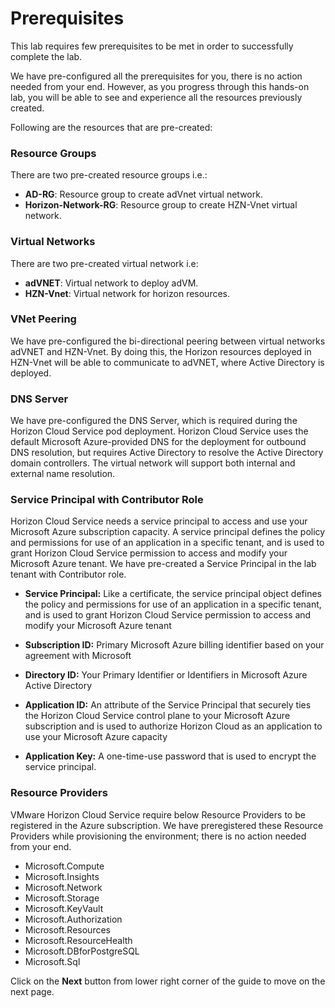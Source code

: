# Prerequisites


This lab requires few prerequisites to be met in order to successfully complete the lab.

We have pre-configured all the prerequisites for you, there is no action needed from your end. However, as you progress through this hands-on lab, you will be able to see and experience all the resources previously created.

Following are the resources that are pre-created:

### **Resource Groups**

There are two pre-created resource groups i.e.:

  - **AD-RG**: Resource group to create adVnet virtual network.
  - **Horizon-Network-RG**: Resource group to create HZN-Vnet virtual network.


### **Virtual Networks**

There are two pre-created virtual network i.e:

  - **adVNET**: Virtual network to deploy adVM.
  - **HZN-Vnet**: Virtual network for horizon resources.


### **VNet Peering**

We have pre-configured the bi-directional peering between virtual networks adVNET and HZN-Vnet. By doing this, the Horizon resources deployed in HZN-Vnet will be able to communicate to adVNET, where Active Directory is deployed.


### **DNS Server**

We have pre-configured the DNS Server, which is required during the Horizon Cloud Service pod deployment. Horizon Cloud Service uses the default Microsoft Azure-provided DNS for the deployment for outbound DNS resolution, but requires Active Directory to resolve the Active Directory domain controllers. The virtual network will support both internal and external name resolution.


### **Service Principal with Contributor Role**

Horizon Cloud Service needs a service principal to access and use your Microsoft Azure subscription capacity. A service principal defines the policy and permissions for use of an application in a specific tenant, and is used to grant Horizon Cloud Service permission to access and modify your Microsoft Azure tenant. We have pre-created a Service Principal in the lab tenant with Contributor role.

   - **Service Principal:** Like a certificate, the service principal object defines the policy and permissions for use of an application in a specific tenant, and is used to grant Horizon Cloud Service permission to access and modify your Microsoft Azure tenant

   - **Subscription ID:** Primary Microsoft Azure billing identifier based on your agreement with Microsoft

   - **Directory ID:** Your Primary Identifier or Identifiers in Microsoft Azure Active Directory
   
   - **Application ID:** An attribute of the Service Principal that securely ties the Horizon Cloud Service control plane to your Microsoft Azure subscription and is used to authorize Horizon Cloud as an application to use your Microsoft Azure capacity

   - **Application Key:** A one-time-use password that is used to encrypt the service principal. 


### **Resource Providers**

VMware Horizon Cloud Service require below Resource Providers to be registered in the Azure subscription. We have preregistered these Resource Providers while provisioning the environment; there is no action needed from your end.

  - Microsoft.Compute
  - Microsoft.Insights
  - Microsoft.Network
  - Microsoft.Storage
  - Microsoft.KeyVault
  - Microsoft.Authorization
  - Microsoft.Resources
  - Microsoft.ResourceHealth
  - Microsoft.DBforPostgreSQL
  - Microsoft.Sql


Click on the **Next** button from lower right corner of the guide to move on the next page.